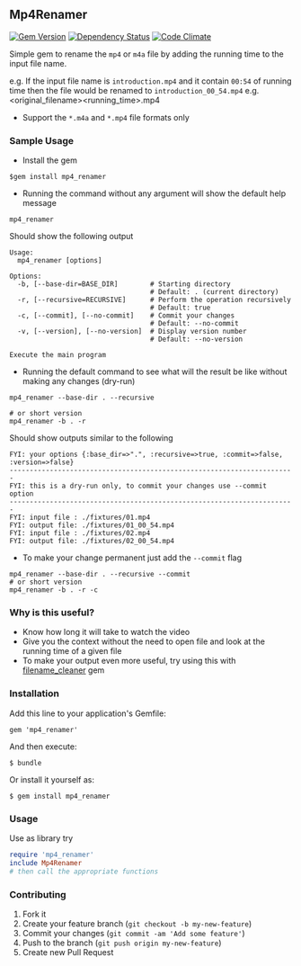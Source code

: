## Mp4Renamer

[![Gem Version](https://badge.fury.io/rb/mp4_renamer.svg)][gem]
[![Dependency Status](https://gemnasium.com/agilecreativity/mp4_renamer.png)][gemnasium]
[![Code Climate](https://codeclimate.com/github/agilecreativity/mp4_renamer.png)][codeclimate]

[gem]: http://badge.fury.io/rb/mp4_renamer
[gemnasium]: https://gemnasium.com/agilecreativity/mp4_renamer
[codeclimate]: https://codeclimate.com/github/agilecreativity/mp4_renamer

Simple gem to rename the `mp4` or `m4a` file by adding the running time to the input file name.

e.g. If the input file name is `introduction.mp4` and it contain `00:54` of running time then
the file would be renamed to `introduction_00_54.mp4` e.g. <original_filename><running_time>.mp4

- Support the `*.m4a` and `*.mp4` file formats only

### Sample Usage

- Install the gem

```shell
$gem install mp4_renamer
```

- Running the command without any argument will show the default help message

```shell
mp4_renamer
```

Should show the following output

```
Usage:
  mp4_renamer [options]

Options:
  -b, [--base-dir=BASE_DIR]        # Starting directory
                                   # Default: . (current directory)
  -r, [--recursive=RECURSIVE]      # Perform the operation recursively
                                   # Default: true
  -c, [--commit], [--no-commit]    # Commit your changes
                                   # Default: --no-commit
  -v, [--version], [--no-version]  # Display version number
                                   # Default: --no-version

Execute the main program
```

- Running the default command to see what will the result be like without making any changes (dry-run)

```shell
mp4_renamer --base-dir . --recursive

# or short version
mp4_renamer -b . -r
```

Should show outputs similar to the following

```
FYI: your options {:base_dir=>".", :recursive=>true, :commit=>false, :version=>false}
-----------------------------------------------------------------------
FYI: this is a dry-run only, to commit your changes use --commit option
-----------------------------------------------------------------------
FYI: input file : ./fixtures/01.mp4
FYI: output file: ./fixtures/01_00_54.mp4
FYI: input file : ./fixtures/02.mp4
FYI: output file: ./fixtures/02_00_54.mp4
```

- To make your change permanent just add the `--commit` flag

```shell
mp4_renamer --base-dir . --recursive --commit
# or short version
mp4_renamer -b . -r -c
```

### Why is this useful?

- Know how long it will take to watch the video
- Give you the context without the need to open file and look at the running time of a given file
- To make your output even more useful, try using this with [filename_cleaner][] gem

### Installation

Add this line to your application's Gemfile:

    gem 'mp4_renamer'

And then execute:

    $ bundle

Or install it yourself as:

    $ gem install mp4_renamer

### Usage

Use as library try

```ruby
require 'mp4_renamer'
include Mp4Renamer
# then call the appropriate functions
```

### Contributing

1. Fork it
2. Create your feature branch (`git checkout -b my-new-feature`)
3. Commit your changes (`git commit -am 'Add some feature'`)
4. Push to the branch (`git push origin my-new-feature`)
5. Create new Pull Request

[Thor]: https://github.com/erikhuda/thor
[Minitest]: https://github.com/seattlerb/minitest
[RSpec]: https://github.com/rspec
[Guard]: https://github.com/guard/guard
[Yard]: https://github.com/lsegal/yard
[Pry]: https://github.com/pry/pry
[Rubocop]: https://github.com/bbatsov/rubocop
[Grit]: https://github.com/mojombo/grit
[filename_cleaner]: https://github.com/agilecreativity/filename_cleaner
